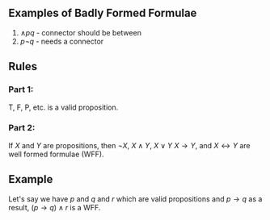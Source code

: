 ## Examples of Badly Formed Formulae

1. $\wedge p q$ - connector should be between
2. $p\neg q$ - needs a connector

## Rules

### Part 1:

T, F, P, etc. is a valid proposition.

### Part 2:

If $X$ and $Y$ are propositions, then $\neg X$, $X\wedge Y$, $X\vee Y$ $X\to Y$, and $X\leftrightarrow Y$ are well formed formulae (WFF).

## Example

Let's say we have $p$ and $q$ and $r$ which are valid propositions
and $p\to q$
as a result, $(p\to q)\wedge r$ is a WFF.

